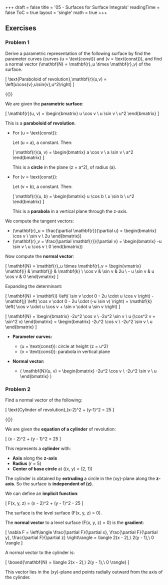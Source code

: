 +++
draft = false
title = '05 - Surfaces for Surface Integrals'
readingTime = false
ToC = true
layout = 'single'
math = true
+++

## Exercises

### Problem 1

Derive a parametric representation of the following surface by find the parameter curves (curves \(u = \text{const}\) and \(v = \text{const}\)), and find a normal vector \(\mathbf{N} = \mathbf{r}_u \times \mathbf{r}_v\) of the surface.

\[
  \text{Paraboloid of revolution}\,\mathbf{r}(u,v) = \left[u\cos{v},u\sin{v},u^2\right]
\]

{{<divider>}}

We are given the **parametric surface**:

\[
\mathbf{r}(u, v) = \begin{bmatrix} u \cos v \\ u \sin v \\ u^2 \end{bmatrix}
\]

This is a **paraboloid of revolution**.

- For \(u = \text{const}\):

  Let \(u = a\), a constant. Then:

  \[
  \mathbf{r}(a, v) = \begin{bmatrix} a \cos v \\ a \sin v \\ a^2 \end{bmatrix}
  \]

  This is a **circle** in the plane \(z = a^2\), of radius \(a\).

- For \(v = \text{const}\):

  Let \(v = b\), a constant. Then:

  \[
  \mathbf{r}(u, b) = \begin{bmatrix} u \cos b \\ u \sin b \\ u^2 \end{bmatrix}
  \]

  This is a **parabola** in a vertical plane through the z-axis.

We compute the tangent vectors:

- \(\mathbf{r}_u = \frac{\partial \mathbf{r}}{\partial u} = \begin{bmatrix} \cos v \\ \sin v \\ 2u \end{bmatrix}\)
- \(\mathbf{r}_v = \frac{\partial \mathbf{r}}{\partial v} = \begin{bmatrix} -u \sin v \\ u \cos v \\ 0 \end{bmatrix}\)

Now compute the **normal vector**:

\[
\mathbf{N} = \mathbf{r}_u \times \mathbf{r}_v = \begin{vmatrix} \mathbf{i} & \mathbf{j} & \mathbf{k} \\ \cos v & \sin v & 2u \\ - u \sin v & u \cos v & 0 \end{vmatrix}
\]

Expanding the determinant:

\[
\mathbf{N} = \mathbf{i} \left( \sin v \cdot 0 - 2u \cdot u \cos v \right) - \mathbf{j} \left( \cos v \cdot 0 - 2u \cdot (-u \sin v) \right) + \mathbf{k} \left( \cos v \cdot u \cos v + \sin v \cdot u \sin v \right)
\]

\[
\mathbf{N} = \begin{bmatrix}
-2u^2 \cos v \\
-2u^2 \sin v \\
u (\cos^2 v + \sin^2 v)
\end{bmatrix}
= \begin{bmatrix}
-2u^2 \cos v \\
-2u^2 \sin v \\
u
\end{bmatrix}
\]

- **Parameter curves:**

  - \(u = \text{const}\): circle at height \(z = u^2\)
  - \(v = \text{const}\): parabola in vertical plane

- **Normal vector:**

  - \( \mathbf{N}(u, v) = \begin{bmatrix} -2u^2 \cos v \\ -2u^2 \sin v \\ u \end{bmatrix} \)

### Problem 2

Find a normal vector of the following:

\[
  \text{Cylinder of revolution}\,(x-2)^2 + (y-1)^2 = 25
\]

{{<divider>}}

We are given the **equation of a cylinder** of revolution:

\[
(x - 2)^2 + (y - 1)^2 = 25
\]

This represents a **cylinder** with:

* **Axis** along the **z-axis**
* **Radius** \(r = 5\)
* **Center of base circle** at \((x, y) = (2, 1)\)

The cylinder is obtained by **extruding** a circle in the \(xy\)-plane along the **z-axis**. So the surface is **independent of \(z\)**.

We can define an **implicit function**:

\[
F(x, y, z) = (x - 2)^2 + (y - 1)^2 - 25
\]

The surface is the level surface \(F(x, y, z) = 0\).

The **normal vector** to a level surface \(F(x, y, z) = 0\) is the **gradient**:

\[
\nabla F = \left\langle \frac{\partial F}{\partial x}, \frac{\partial F}{\partial y}, \frac{\partial F}{\partial z} \right\rangle
= \langle 2(x - 2),\ 2(y - 1),\ 0 \rangle
\]

A normal vector to the cylinder is:

\[
\boxed{\mathbf{N} = \langle 2(x - 2),\ 2(y - 1),\ 0 \rangle}
\]

This vector lies in the \(xy\)-plane and points radially outward from the axis of the cylinder.
